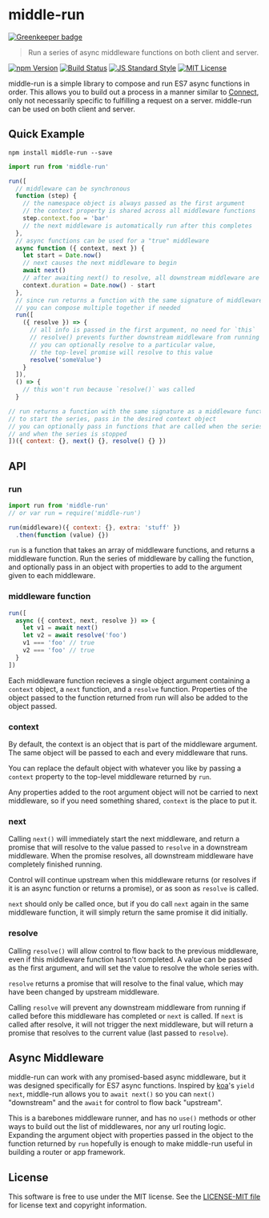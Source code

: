 # middle-run

[![Greenkeeper badge](https://badges.greenkeeper.io/thetalecrafter/middle-run.svg)](https://greenkeeper.io/)

> Run a series of async middleware functions on both client and server.

[![npm Version][npm-image]][npm]
[![Build Status][build-image]][build]
[![JS Standard Style][style-image]][style]
[![MIT License][license-image]][LICENSE]

middle-run is a simple library to compose and run ES7 async functions in order. This allows you to build out a process in a manner similar to [Connect][connect], only not necessarily specific to fulfilling a request on a server. middle-run can be used on both client and server.


Quick Example
-------------

`npm install middle-run --save`

```js
import run from 'middle-run'

run([
  // middleware can be synchronous
  function (step) {
    // the namespace object is always passed as the first argument
    // the context property is shared across all middleware functions
    step.context.foo = 'bar'
    // the next middleware is automatically run after this completes
  },
  // async functions can be used for a "true" middleware
  async function ({ context, next }) {
    let start = Date.now()
    // next causes the next middleware to begin
    await next()
    // after awaiting next() to resolve, all downstream middleware are done
    context.duration = Date.now() - start
  },
  // since run returns a function with the same signature of middleware
  // you can compose multiple together if needed
  run([
    ({ resolve }) => {
      // all info is passed in the first argument, no need for `this`
      // resolve() prevents further downstream middleware from running
      // you can optionally resolve to a particular value,
      // the top-level promise will resolve to this value
      resolve('someValue')
    }
  ]),
  () => {
    // this won't run because `resolve()` was called
  }

// run returns a function with the same signature as a middleware function
// to start the series, pass in the desired context object
// you can optionally pass in functions that are called when the series completes
// and when the series is stopped
])({ context: {}, next() {}, resolve() {} })
```


API
---

### run

```js
import run from 'middle-run'
// or var run = require('middle-run')

run(middleware)({ context: {}, extra: 'stuff' })
  .then(function (value) {})
```

`run` is a function that takes an array of middleware functions, and returns a middleware function. Run the series of middleware by calling the function, and optionally pass in an object with properties to add to the argument given to each middleware.

### middleware function

```js
run([
  async ({ context, next, resolve }) => {
    let v1 = await next()
    let v2 = await resolve('foo')
    v1 === 'foo' // true
    v2 === 'foo' // true
  }
])
```

Each middleware function recieves a single object argument containing a `context` object, a `next` function, and a `resolve` function. Properties of the object passed to the function returned from run will also be added to the object passed.

### context

By default, the context is an object that is part of the middleware argument. The same object will be passed to each and every middleware that runs.

You can replace the default object with whatever you like by passing a `context` property to the top-level middleware returned by `run`.

Any properties added to the root argument object will not be carried to next middleware, so if you need something shared, `context` is the place to put it.

### next

Calling `next()` will immediately start the next middleware, and return a promise that will resolve to the value passed to `resolve` in a downstream middleware. When the promise resolves, all downstream middleware have completely finished running.

Control will continue upstream when this middleware returns (or resolves if it is an async function or returns a promise), or as soon as `resolve` is called.

`next` should only be called once, but if you do call `next` again in the same middleware function, it will simply return the same promise it did initially.

### resolve

Calling `resolve()` will allow control to flow back to the previous middleware, even if this middleware function hasn't completed. A value can be passed as the first argument, and will set the value to resolve the whole series with.

`resolve` returns a promise that will resolve to the final value, which may have been changed by upstream middleware.

Calling `resolve` will prevent any downstream middleware from running if called before this middleware has completed or `next` is called. If `next` is called after resolve, it will not trigger the next middleware, but will return a promise that resolves to the current value (last passed to `resolve`).


Async Middleware
----------------

middle-run can work with any promised-based async middleware, but it was designed specifically for ES7 async functions. Inspired by [koa][koa]'s `yield next`, middle-run allows you to `await next()` so you can `next()` "downstream" and the `await` for control to flow back "upstream".

This is a barebones middleware runner, and has no `use()` methods or other ways to build out the list of middlewares, nor any url routing logic. Expanding the argument object with properties passed in the object to the function returned by `run` hopefully is enough to make middle-run useful in building a router or app framework.


License
-------

This software is free to use under the MIT license. See the [LICENSE-MIT file][LICENSE] for license text and copyright information.


[npm]: https://www.npmjs.org/package/middle-run
[npm-image]: https://img.shields.io/npm/v/middle-run.svg
[build]: https://travis-ci.org/thetalecrafter/middle-run
[build-image]: https://img.shields.io/travis/thetalecrafter/middle-run.svg
[style]: https://github.com/feross/standard
[style-image]: https://img.shields.io/badge/code%20style-standard-brightgreen.svg
[license-image]: https://img.shields.io/npm/l/middle-run.svg
[connect]: https://github.com/senchalabs/connect
[koa]: http://koajs.com
[LICENSE]: https://github.com/thetalecrafter/middle-run/blob/master/LICENSE-MIT
